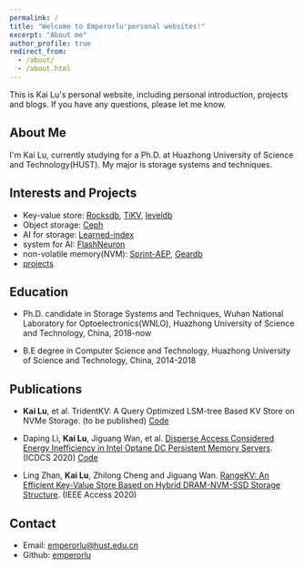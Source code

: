 ```yaml
---
permalink: /
title: "Welcome to Emperorlu'personal websites!"
excerpt: "About me"
author_profile: true
redirect_from: 
  - /about/
  - /about.html
---
```


This is Kai Lu\'s personal website, including personal introduction, projects and blogs. If you have any questions, please let me know.

## About Me

I\'m Kai Lu, currently studying for a Ph.D. at Huazhong University of Science and Technology(HUST). My major is storage systems and techniques.

## Interests and Projects

* Key-value store: [Rocksdb](https://github.com/emperorlu/rocksdb), [TiKV](https://github.com/emperorlu/tikv), [leveldb](https://github.com/emperorlu/leveldb)
* Object storage: [Ceph](https://github.com/emperorlu/ceph)
* AI for storage: [Learned-index](https://github.com/emperorlu/Learned-Rocksdb)
* system for AI: [FlashNeuron](https://github.com/emperorlu/FlashNeuron)
* non-volatile memory(NVM): [Sprint-AEP](https://github.com/emperorlu/Sprint-AEP), [Geardb](https://github.com/emperorlu/GearDB)
* [projects](2_project.md)

## Education

* Ph.D. candidate in Storage Systems and Techniques, Wuhan National Laboratory for Optoelectronics(WNLO), Huazhong University of Science and Technology, China, 2018-now

* B.E degree in Computer Science and Technology, Huazhong University of Science and Technology, China, 2014-2018

## Publications

* **Kai Lu**, et al. TridentKV: A Query Optimized  LSM-tree Based KV Store on NVMe Storage. (to be published) [Code](https://github.com/emperorlu/Learned-Rocksdb)

* Daping Li, **Kai Lu**, Jiguang Wan, et al. [Disperse Access Considered Energy Inefficiency in Intel Optane DC Persistent Memory Servers](https://ieeexplore.ieee.org/document/9355739). (ICDCS 2020) [Code](https://github.com/emperorlu/Sprint-AEP)

* Ling Zhan, **Kai Lu**, Zhilong Cheng and Jiguang Wan. [RangeKV: An Efficient Key-Value Store Based on Hybrid DRAM-NVM-SSD Storage Structure](https://ieeexplore.ieee.org/document/9170492). (IEEE Access 2020)


## Contact

* Email: emperorlu@hust.edu.cn
* Github: [emperorlu](https://github.com/emperorlu)